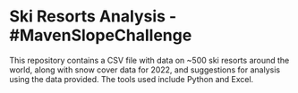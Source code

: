 # Ski Resorts Analysis - #MavenSlopeChallenge

This repository contains a CSV file with data on ~500 ski resorts around the world, along with snow cover data for 2022, and suggestions for analysis using the data provided. The tools used include Python and Excel.
